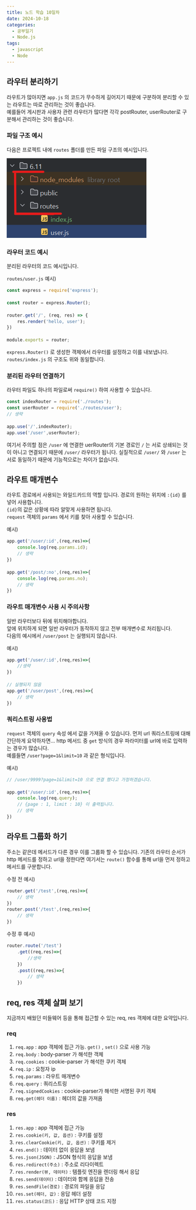 ```yaml
---
title: 노드 학습 10일차
date: 2024-10-18
categories:
  - 공부일기
  - Node.js
tags:
  - javascript
  - Node
---
```



## 라우터 분리하기
라우트가 많아지면 `app.js` 의 코드가 무수하게 길어지기 때문에 구분하여 분리할 수 있는 라우트는 따로 관리하는 것이 좋습니다.  
예를들어 게시판과 사용자 관련 라우터가 많다면 각각 postRouter, userRouter로 구분해서 관리하는 것이 좋습니다.  

### 파일 구조 예시

다음은 프로젝트 내에 `routes` 폴더를 만든 파일 구조의 예시입니다.  

![](assets/img/screenshot/Pasted%20image%2020241018201429.png)  

### 라우터 코드 예시
분리된 라우터의 코드 예시입니다.

`routes/user.js` 예시)
```javascript
const express = require('express');  
  
const router = express.Router();  
  
router.get('/', (req, res) => {  
    res.render('hello, user');  
})  
  
module.exports = router;
```

`express.Router()` 로 생성한 객체에서 라우터를 설정하고 이를 내보냅니다.  `routes/index.js` 의 구조도 위와 동일합니다.  

### 분리된 라우터 연결하기

라우터 파일도 하나의 파일로써 `require()` 하여 사용할 수 있습니다.
```javascript
const indexRouter = require('./routes');  
const userRouter = require('./routes/user');
// 생략

app.use('/',indexRouter);  
app.use('/user',userRouter);
```

여기서 주의할 점은 `/user` 에 연결한 uerRouter의 기본 경로인 `/` 는 서로 상쇄되는 것이 아니고 연결되기 때문에 `/user/` 라우터가 됩니다. 실질적으로 `/user/` 와 `/user` 는 서로 동일하기 때문에 기능적으로는 차이가 없습니다.  

## 라우트 매개변수
라우트 경로에서 사용되는 와일드카드의 역할 입니다. 
경로의 원하는 위치에 `:{id}` 를 넣어 사용합니다.  
`{id}`의 값은 상황에 따라 알맞게 사용하면 됩니다.  
`request` 객체의 `params` 에서 키를 찾아 사용할 수 있습니다.  

예시)
```javascript
app.get('/user/:id',(req,res)=>{
	console.log(req.params.id);
	// 생략
})

app.get('/post/:no',(req,res)=>{
	console.log(req.params.no);
	// 생략
})
```

### 라우트 매개변수 사용 시 주의사항
일반 라우터보다 뒤에 위치해야합니다.  
앞에 위치하게 되면 일반 라우터가 동작하지 않고 전부 매개변수로 처리됩니다.  
다음의 예시에서 `/user/post` 는 실행되지 않습니다. 

예시)  
```javascript
app.get('/user/:id',(req,res)=>{
	//생략
})

// 실행되지 않음
app.get('/user/post',(req,res)=>{
	// 생략
})
```

### 쿼리스트링 사용법
`request` 객체의 `query` 속성 에서 값을 가져올 수 있습니다. 먼저 url 쿼리스트링에 대해 간단하게 요약하자면...
http 메서드 중 `get` 방식의 경우 파라미터를 url에 바로 입력하는 경우가 많습니다.  
예를들면 `/user?page=1&limit=10` 과 같은 형식입니다.  

예시)
```javascript
// /user/9999?page=1&limit=10 으로 연결 했다고 가정하겠습니다.

app.get('/user/:id',(req,res)=>{
	console.log(req.query);
	// {page : 1, limit : 10} 이 출력됩니다. 
	// 생략
})
```

## 라우트 그룹화 하기
주소는 같은데 메서드가 다른 경우 이를 그룹화 할 수 있습니다.  기존의 라우터 순서가 http 메서드를 정하고 url을 정한다면 여기서는 `route()` 함수를 통해 url을 먼저 정하고 메서드를 구분합니다.

수정 전 예시)
```javascript
router.get('/test',(req,res)=>{
	// 생략
})
router.post('/test',(req,res)=>{
	// 생략
})
```

수정 후 예시)  
```javascript
router.route('/test')
	.get((req,res)=>{
		//생략
	})
	.post((req,res)=>{
		// 생략
	})
```


## req, res 객체 살펴 보기
지금까지 배웠던 미들웨어 등을 통해 접근할 수 있는 req, res 객체에 대한 요약입니다.

### req
1. `req.app` : app 객체에 접근 가능. `get()` , `set()` 으로 사용 가능
2. `req.body` : body-parser 가 해석한 객체
3. `req.cookies` : cookie-parser 가 해석한 쿠키 객체
4. `req.ip` : 요청자 ip
5. `req.params` : 라우트 매개변수
6. `req.query` : 쿼리스트링 
7. `req.signedCookies` : cookie-parser가 해석한 서명된 쿠키 객체
8. `req.get(헤더 이름)` : 헤더의 값을 가져옴

### res
1. `res.app` : app 객체에 접근 가능
2. `res.cookie(키, 값, 옵션)` : 쿠키를 설정
3. `res.clearCookie(키, 값, 옵션)` : 쿠키를 제거
4. `res.end()` : 데이터 없이 응답을 보냄
5. `res.json(JSON)` : JSON 형식의 응답을 보냄
6. `res.redirect(주소)` : 주소로 리다이렉트
7. `res.render(뷰, 데이터)` : 템플릿 엔진을 렌더링 해서 응답
8. `res.send(데이터)` : 데이터와 함께 응답을 전송
9. `res.sendFile(경로)` : 경로의 파일을 응답
10. `res.set(헤더, 값)` : 응답 헤더 설정
11. `res.status(코드)` : 응답 HTTP 상태 코드 지정

